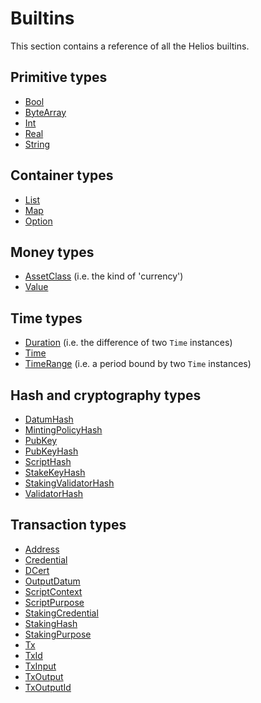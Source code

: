 # Builtins

This section contains a reference of all the Helios builtins.

## Primitive types

  * [Bool](./bool.md)
  * [ByteArray](./bytearray.md)
  * [Int](./int.md)
  * [Real](./real.md)
  * [String](./string.md)

## Container types

  * [List](./list.md)
  * [Map](./map.md)
  * [Option](./option.md)

## Money types

  * [AssetClass](./assetclass.md) (i.e. the kind of 'currency')
  * [Value](./value.md)

## Time types

  * [Duration](./duration.md) (i.e. the difference of two `Time` instances)
  * [Time](./time.md)
  * [TimeRange](./timerange.md) (i.e. a period bound by two `Time` instances)

## Hash and cryptography types

  * [DatumHash](./datumhash.md)
  * [MintingPolicyHash](./mintingpolicyhash.md)
  * [PubKey](./pubkey.md)
  * [PubKeyHash](./pubkeyhash.md)
  * [ScriptHash](./scripthash.md)
  * [StakeKeyHash](./stakekeyhash.md)
  * [StakingValidatorHash](./stakingvalidatorhash.md)
  * [ValidatorHash](./validatorhash.md)

## Transaction types

  * [Address](./address.md)
  * [Credential](./credential.md)
  * [DCert](./dcert.md)
  * [OutputDatum](./outputdatum.md)
  * [ScriptContext](./scriptcontext.md)
  * [ScriptPurpose](./scriptpurpose.md)
  * [StakingCredential](./stakingcredential.md)
  * [StakingHash](./stakinghash.md)
  * [StakingPurpose](./stakingpurpose.md)
  * [Tx](./tx.md)
  * [TxId](./txid.md)
  * [TxInput](./txinput.md)
  * [TxOutput](./txoutput.md)
  * [TxOutputId](./txoutputid.md)